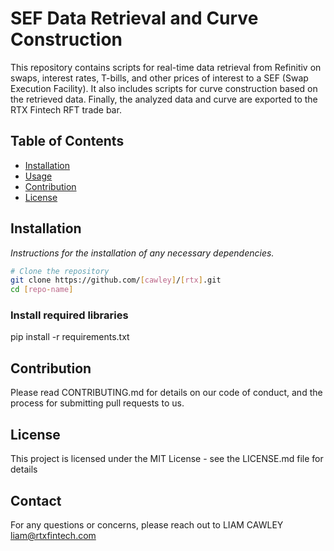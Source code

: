 # SEF Data Retrieval and Curve Construction

This repository contains scripts for real-time data retrieval from Refinitiv on swaps, interest rates, T-bills, and other prices of interest to a SEF (Swap Execution Facility). It also includes scripts for curve construction based on the retrieved data. Finally, the analyzed data and curve are exported to the RTX Fintech RFT trade bar.

## Table of Contents

- [Installation](#installation)
- [Usage](#usage)
- [Contribution](#contribution)
- [License](#license)

## Installation

*Instructions for the installation of any necessary dependencies.*

```bash
# Clone the repository
git clone https://github.com/[cawley]/[rtx].git
cd [repo-name]
```

### Install required libraries

pip install -r requirements.txt

## Contribution

Please read CONTRIBUTING.md for details on our code of conduct, and the process for submitting pull requests to us.

## License

This project is licensed under the MIT License - see the LICENSE.md file for details

## Contact

For any questions or concerns, please reach out to LIAM CAWLEY liam@rtxfintech.com


